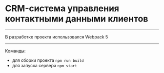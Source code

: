# CRM-система управления контактными данными клиентов

---

В разработке проекта использовался Webpack 5

---

Команды:

- для сборки проекта `npm run build`
- для запуска сервера `npm start`
